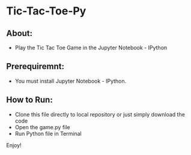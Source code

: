 # Tic-Tac-Toe-Py

## About:
* Play the Tic Tac Toe Game in the Jupyter Notebook - IPython

## Prerequiremnt:
* You must install Jupyter Notebook - IPython.

## How to Run:

* Clone this file directly to local repository or just simply download the code
* Open the game.py file
* Run Python file in Terminal

Enjoy!
